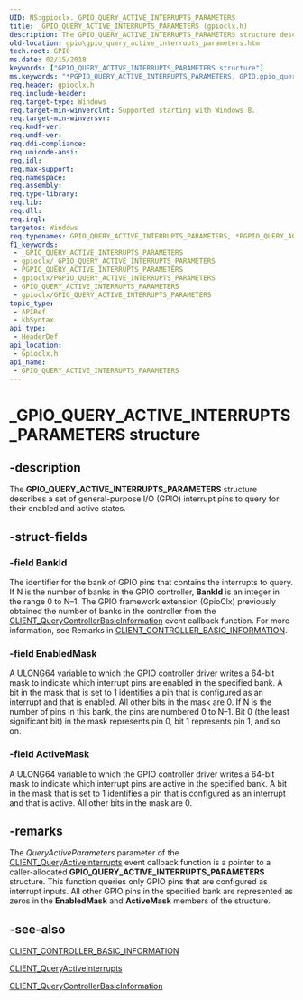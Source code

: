 ```yaml
---
UID: NS:gpioclx._GPIO_QUERY_ACTIVE_INTERRUPTS_PARAMETERS
title: _GPIO_QUERY_ACTIVE_INTERRUPTS_PARAMETERS (gpioclx.h)
description: The GPIO_QUERY_ACTIVE_INTERRUPTS_PARAMETERS structure describes a set of general-purpose I/O (GPIO) interrupt pins to query for their enabled and active states.
old-location: gpio\gpio_query_active_interrupts_parameters.htm
tech.root: GPIO
ms.date: 02/15/2018
keywords: ["GPIO_QUERY_ACTIVE_INTERRUPTS_PARAMETERS structure"]
ms.keywords: "*PGPIO_QUERY_ACTIVE_INTERRUPTS_PARAMETERS, GPIO.gpio_query_active_interrupts_parameters, GPIO_QUERY_ACTIVE_INTERRUPTS_PARAMETERS, GPIO_QUERY_ACTIVE_INTERRUPTS_PARAMETERS structure [Parallel Ports], PGPIO_QUERY_ACTIVE_INTERRUPTS_PARAMETERS, PGPIO_QUERY_ACTIVE_INTERRUPTS_PARAMETERS structure pointer [Parallel Ports], _GPIO_QUERY_ACTIVE_INTERRUPTS_PARAMETERS, gpioclx/GPIO_QUERY_ACTIVE_INTERRUPTS_PARAMETERS, gpioclx/PGPIO_QUERY_ACTIVE_INTERRUPTS_PARAMETERS"
req.header: gpioclx.h
req.include-header: 
req.target-type: Windows
req.target-min-winverclnt: Supported starting with Windows 8.
req.target-min-winversvr: 
req.kmdf-ver: 
req.umdf-ver: 
req.ddi-compliance: 
req.unicode-ansi: 
req.idl: 
req.max-support: 
req.namespace: 
req.assembly: 
req.type-library: 
req.lib: 
req.dll: 
req.irql: 
targetos: Windows
req.typenames: GPIO_QUERY_ACTIVE_INTERRUPTS_PARAMETERS, *PGPIO_QUERY_ACTIVE_INTERRUPTS_PARAMETERS
f1_keywords:
 - _GPIO_QUERY_ACTIVE_INTERRUPTS_PARAMETERS
 - gpioclx/_GPIO_QUERY_ACTIVE_INTERRUPTS_PARAMETERS
 - PGPIO_QUERY_ACTIVE_INTERRUPTS_PARAMETERS
 - gpioclx/PGPIO_QUERY_ACTIVE_INTERRUPTS_PARAMETERS
 - GPIO_QUERY_ACTIVE_INTERRUPTS_PARAMETERS
 - gpioclx/GPIO_QUERY_ACTIVE_INTERRUPTS_PARAMETERS
topic_type:
 - APIRef
 - kbSyntax
api_type:
 - HeaderDef
api_location:
 - Gpioclx.h
api_name:
 - GPIO_QUERY_ACTIVE_INTERRUPTS_PARAMETERS
---
```


# _GPIO_QUERY_ACTIVE_INTERRUPTS_PARAMETERS structure


## -description

The <b>GPIO_QUERY_ACTIVE_INTERRUPTS_PARAMETERS</b> structure describes a set of general-purpose I/O (GPIO) interrupt pins to query for their enabled and active states.

## -struct-fields

### -field BankId

The identifier for the bank of GPIO pins that contains the interrupts to query. If N is the number of banks in the GPIO controller, <b>BankId</b> is an integer in the range 0 to N–1. The GPIO framework extension (GpioClx) previously obtained the number of banks in the controller from the <a href="/windows-hardware/drivers/ddi/gpioclx/nc-gpioclx-gpio_client_query_controller_basic_information">CLIENT_QueryControllerBasicInformation</a> event callback function. For more information, see Remarks in <a href="/windows-hardware/drivers/ddi/gpioclx/ns-gpioclx-_client_controller_basic_information">CLIENT_CONTROLLER_BASIC_INFORMATION</a>.

### -field EnabledMask

A ULONG64 variable to which the GPIO controller driver writes a 64-bit mask to indicate which interrupt pins are enabled in the specified bank. A bit in the mask that is set to 1 identifies a pin that is configured as an interrupt and that is enabled. All other bits in the mask are 0. If N is the number of pins in this bank, the pins are numbered 0 to N–1. Bit 0 (the least significant bit) in the mask represents pin 0, bit 1 represents pin 1, and so on.

### -field ActiveMask

A ULONG64 variable to which the GPIO controller driver writes a 64-bit mask to indicate which interrupt pins are active in the specified bank. A bit in the mask that is set to 1 identifies a pin that is configured as an interrupt and that is active. All other bits in the mask are 0.

## -remarks

The <i>QueryActiveParameters</i> parameter of the <a href="/windows-hardware/drivers/ddi/gpioclx/nc-gpioclx-gpio_client_query_active_interrupts">CLIENT_QueryActiveInterrupts</a> event callback function is a pointer to a caller-allocated <b>GPIO_QUERY_ACTIVE_INTERRUPTS_PARAMETERS</b> structure. This function queries only GPIO pins that are configured as interrupt inputs. All other GPIO pins in the specified bank are represented as zeros in the <b>EnabledMask</b> and <b>ActiveMask</b> members of the structure.

## -see-also

<a href="/windows-hardware/drivers/ddi/gpioclx/ns-gpioclx-_client_controller_basic_information">CLIENT_CONTROLLER_BASIC_INFORMATION</a>



<a href="/windows-hardware/drivers/ddi/gpioclx/nc-gpioclx-gpio_client_query_active_interrupts">CLIENT_QueryActiveInterrupts</a>



<a href="/windows-hardware/drivers/ddi/gpioclx/nc-gpioclx-gpio_client_query_controller_basic_information">CLIENT_QueryControllerBasicInformation</a>
